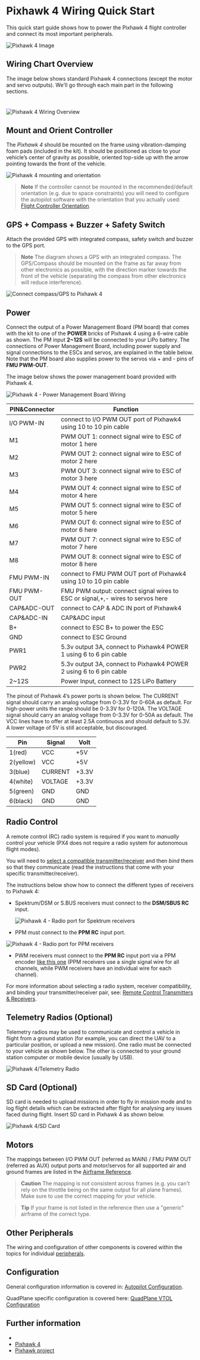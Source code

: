# Pixhawk 4 Wiring Quick Start

This quick start guide shows how to power the Pixhawk 4 flight controller and connect its most important peripherals.
  
![Pixhawk 4 Image](../../images/pixhawk4_logo_view.png) 

## Wiring Chart Overview

<p style="margin-bottom:1cm;">The image below shows standard Pixhawk 4 connections (except the motor and servo outputs). We'll go through each main part in the following sections.</p>

![Pixhawk 4 Wiring Overview](../../images/pixhawk4_wiring_overview.png)
 
<!-- It would be good to have complete wiring diagram > **Note** More detailed wiring information is [shown below](#detailed-wiring-infographic-copter). -->


## Mount and Orient Controller

The *Pixhawk 4* should be mounted on the frame using vibration-damping foam pads (included in the kit). It should be positioned as close to your vehicle’s center of gravity as possible, oriented top-side up with the arrow pointing towards the front of the vehicle.

![Pixhawk 4 mounting and orientation](../../images/pixhawk4_mounting_and_foam.png)

> **Note** If the controller cannot be mounted in the
  recommended/default orientation (e.g. due to space constraints) you will
  need to configure the autopilot software with the orientation that you
  actually used: [Flight Controller Orientation](../config/flight_controller_orientation.md).


## GPS + Compass + Buzzer + Safety Switch

Attach the provided GPS with integrated compass, safety switch and buzzer to the GPS port.

> **Note** The diagram shows a GPS with an integrated compass.  The GPS/Compass should be mounted on the frame as far away from other electronics as possible, with the direction marker towards the front of the vehicle (separating the compass from other electronics will reduce interference).

![Connect compass/GPS to Pixhawk 4](../../images/pixhawk4_compass_gps.png)


## Power

Connect the output of a Power Management Board (PM board) that comes with the kit to one of the **POWER** bricks of Pixhawk 4 using a 6-wire cable as shown. The PM input **2~12S** will be connected to your LiPo battery. The connections of Power Management Board, including power supply and signal connections to the ESCs and servos, are explained in the table below. Note that the PM board also supplies power to the servos via + and - pins of **FMU PWM-OUT**.

The image below shows the power management board provided with Pixhawk 4.

![Pixhawk 4 - Power Management Board Wiring](../../images/pixhawk4_power_management_board.png)

PIN&Connector | Function
--- | ---
I/O PWM-IN | connect to I/O PWM OUT port of Pixhawk4 using 10 to 10 pin cable
M1 | PWM OUT 1: connect signal wire to ESC of motor 1 here 
M2 | PWM OUT 2: connect signal wire to ESC of motor 2 here
M3 | PWM OUT 3: connect signal wire to ESC of motor 3 here
M4 | PWM OUT 4: connect signal wire to ESC of motor 4 here
M5 | PWM OUT 5: connect signal wire to ESC of motor 5 here
M6 | PWM OUT 6: connect signal wire to ESC of motor 6 here
M7 | PWM OUT 7: connect signal wire to ESC of motor 7 here
M8 | PWM OUT 8: connect signal wire to ESC of motor 8 here
FMU PWM-IN | connect to FMU PWM OUT port of Pixhawk4 using 10 to 10 pin cable
FMU PWM-OUT | FMU PWM output: connect signal wires to ESC or signal,+,- wires to servos here
CAP&ADC-OUT | connect to CAP & ADC IN port of Pixhawk4
CAP&ADC-IN | CAP&ADC input
B+ | connect to ESC B+ to power the ESC
GND | connect to ESC Ground
PWR1 | 5.3v output 3A, connect to Pixhawk4 POWER 1 using 6 to 6 pin cable
PWR2 | 5.3v output 3A, connect to Pixhawk4 POWER 2 using 6 to 6 pin cable
2~12S | Power Input, connect to 12S LiPo Battery

The pinout of Pixhawk 4’s power ports is shown below. The CURRENT signal should carry an analog voltage from 0-3.3V for 0-60A as default. For high-power units the range should be 0-3.3V for 0-120A. The VOLTAGE signal should carry an analog voltage from 0-3.3V for 0-50A as default. The VCC lines have to offer at least 2.5A continuous and should default to 5.3V. A lower voltage of 5V is still acceptable, but discouraged.


Pin | Signal | Volt
--- | --- | ---
1(red) | VCC | +5V
2(yellow) | VCC | +5V
3(blue) | CURRENT | +3.3V
4(white) | VOLTAGE | +3.3V
5(green) | GND | GND
6(black) | GND | GND


## Radio Control

A remote control (RC) radio system is required if you want to *manually* control your vehicle (PX4 does not require a radio system for autonomous flight modes). 

You will need to [select a compatible transmitter/receiver](../getting_started/rc_transmitter_receiver.md) and then *bind* them so that they communicate (read the instructions that come with your specific transmitter/receiver). 

The instructions below show how to connect the different types of receivers to Pixhawk 4:

- Spektrum/DSM or S.BUS receivers must connect to the **DSM/SBUS RC** input.
  
  ![Pixhawk 4 - Radio port for Spektrum receivers](../../images/pixhawk4_receiver_sbus.png)

- PPM must connect to the **PPM RC** input port.
  
 ![Pixhawk 4 - Radio port for PPM receivers](../../images/pixhawk_4_receiver_ppm.png)

- PWM receivers must connect to the **PPM RC** input port via a PPM encoder [like this one](http://www.getfpv.com/radios/radio-accessories/holybro-ppm-encoder-module.html) (PPM receivers use a single signal wire for all channels, while PWM receivers have an individual wire for each channel).

For more information about selecting a radio system, receiver compatibility, and binding your transmitter/receiver pair, see: [Remote Control Transmitters & Receivers](../getting_started/rc_transmitter_receiver.md).


## Telemetry Radios (Optional)

Telemetry radios may be used to communicate and control a vehicle in flight from a ground station (for example, you can direct the UAV to a particular position, or upload a new mission). One radio must be connected to your vehicle as shown below. The other is connected to your ground station computer or mobile device (usually by USB).

![Pixhawk 4/Telemetry Radio](../../images/pixhawk4_telemetry_radio.png)

<!-- what configuration is required once you've set up a radio) -->

## SD Card (Optional)

SD card is needed to upload missions in order to fly in mission mode and to log flight details which can be extracted after flight for analysing any issues faced during flight. Insert SD card in Pixhawk 4 as shown below.

![Pixhawk 4/SD Card](../../images/pixhawk4_sd_card.png)

<!-- what configuration is required once you've set up a radio) -->

## Motors

The mappings between I/O PWM OUT (referred as MAIN) / FMU PWM OUT (referred as AUX) output ports and motor/servos for all supported air and ground frames are listed in the [Airframe Reference](../airframes/airframe_reference.md).

> **Caution** The mapping is not consistent across frames (e.g. you can't rely on the throttle being on the same output for all plane frames). Make sure to use the correct mapping for your vehicle.

<span></span>
> **Tip** If your frame is not listed in the reference then use a "generic" airframe of the correct type.


## Other Peripherals

The wiring and configuration of other components is covered within the topics for individual [peripherals](../peripherals/README.md).


## Configuration

General configuration information is covered in: [Autopilot Configuration](../config/README.md).

QuadPlane specific configuration is covered here: [QuadPlane VTOL Configuration](../config_vtol/vtol_quad_configuration.md)

<!-- what about config of other vtol types and plane. Do the instructions in these ones above apply for tailsitters etc? -->

<!--## Detailed Wiring Infographic (Copter)

![QuadCopter Pixhawk Wiring Infographic](../../images/pixhawk_infographic2.jpg) -->

## Further information

- <!--[Pixhawk 4 Quick Start Guide (Holybro)]() Add link-->
- [Pixhawk 4](../flight_controller/pixhawk4.md)
- [Pixhawk project](https://pixhawk.org/modules/pixhawk4)
